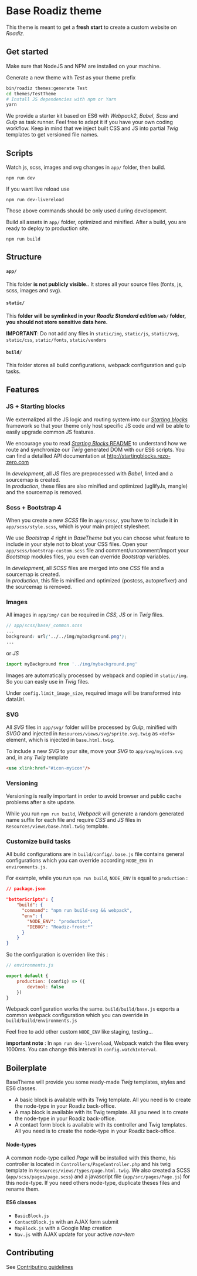 # Base Roadiz theme

This theme is meant to get a **fresh start** to create a custom website on *Roadiz*.

## Get started

Make sure that NodeJS and NPM are installed on your machine.

Generate a new theme with *Test* as your theme prefix

```bash
bin/roadiz themes:generate Test
cd themes/TestTheme
# Install JS dependencies with npm or Yarn
yarn 
```

We provide a starter kit based on ES6 with *Webpack2*, *Babel*, *Scss* and *Gulp* as task runner. Feel free to adapt it if you have your own coding workflow. Keep in mind that we inject built CSS and JS into partial *Twig* templates to get versioned file names.

## Scripts

Watch js, scss, images and svg changes in `app/` folder, then build.

```shell
npm run dev
```

If you want live reload use
```shell
npm run dev-livereload
```

Those above commands should be only used during development.

Build all assets in `app/` folder, optimized and minified. After a build, you are ready to deploy to production site.

```shell 
npm run build
```

## Structure

#### `app/`

This folder **is not publicly visible.**. It stores all your source files (fonts, js, scss, images and svg).

#### `static/`

This **folder will be symlinked in your *Roadiz Standard edition* `web/` folder, you should not store sensitive data here.**

**IMPORTANT**: Do not add any files in `static/img`, `static/js`, `static/svg`, `static/css`, `static/fonts`, `static/vendors` 

#### `build/`

This folder stores all build configurations, webpack configuration and gulp tasks.

## Features

### JS + Starting blocks

We externalized all the JS logic and routing system into our [*Starting blocks*](https://github.com/rezozero/starting-blocks) framework so that your theme only host specific JS code and will be able to easily upgrade common JS features.

We encourage you to read [*Starting Blocks* README](https://github.com/rezozero/starting-blocks/blob/master/README.md) 
to understand how we route and synchronize our *Twig* generated DOM with our ES6 scripts. You can find a detailled
API documentation at http://startingblocks.rezo-zero.com

In *development*, all *JS* files are preprocessed with *Babel*, linted and a sourcemap is created.  
In *production*, these files are also minified and optimized (uglifyJs, mangle) and the sourcemap is removed.

### Scss + Bootstrap 4

When you create a new *SCSS* file in `app/scss/`, you have to include it in `app/scss/style.scss`, which is your main project stylesheet.

We use *Bootstrap 4* right in *BaseTheme* but you can choose what feature to include in your style not to bloat your CSS files. 
Open your `app/scss/bootstrap-custom.scss` file and comment/uncomment/import your *Bootstrap* modules files, you even can override *Bootstrap* variables.

In *development*, all *SCSS* files are merged into one *CSS* file and a sourcemap is created.  
In *production*, this file is minified and optimized (postcss, autoprefixer) and the sourcemap is removed.

### Images

All images in `app/img/` can be required in *CSS*, *JS* or in *Twig* files.

```scss
// app/scss/base/_common.scss
...
background: url('../../img/mybackground.png');
...
```

or *JS*

```javascript
import myBackground from '../img/mybackground.png'
```

Images are automatically processed by webpack and copied in `static/img`. So you can easly use in *Twig* files.

Under `config.limit_image_size`, required image will be transformed into dataUrl.

### SVG

All *SVG* files in `app/svg/` folder will be processed by *Gulp*, minified with *SVGO* and injected in `Resources/views/svg/sprite.svg.twig` as `<defs>` element, which is injected in `base.html.twig`.

To include a new *SVG* to your site, move your *SVG* to `app/svg/myicon.svg` and, in any *Twig* template

```html
<use xlink:href="#icon-myicon"/>
```

### Versioning

Versioning is really important in order to avoid browser and public cache problems after a site update.

While you run `npm run build`, *Webpack* will generate a random generated name suffix for each file and require *CSS* and *JS* files in `Resources/views/base.html.twig` template.

### Customize build tasks

All build configurations are in `build/config/`. `base.js` file contains general configurations which you can override according `NODE_ENV` in `environments.js`.

For example, while you run `npm run build`, `NODE_ENV` is equal to `production` :

```json
// package.json

"betterScripts": {
    "build": {
      "command": "npm run build-svg && webpack",
      "env": {
        "NODE_ENV": "production",
        "DEBUG": "Roadiz-front:*"
      }
    }
}
``` 

So the configuration is overriden like this :

```javascript
// environments.js

export default {
    production: (config) => ({
        devtool: false
    })
}
```

Webpack configuration works the same. `build/build/base.js` exports a common webpack configuration which you can override in `build/build/environments.js`

Feel free to add other custom `NODE_ENV` like staging, testing...

**important note** : In `npm run dev-livereload`, Webpack watch the files every 1000ms. You can change this interval in `config.watchInterval`.

## Boilerplate

BaseTheme will provide you some ready-made *Twig* templates, styles and ES6 classes.

- A basic block is available with its Twig template. All you need is to create the node-type in your Roadiz back-office.
- A map block is available with its Twig template. All you need is to create the node-type in your Roadiz back-office.
- A contact form block is available with its controller and Twig templates. All you need is to create the 
node-type in your Roadiz back-office.

#### Node-types

A common node-type called *Page* will be installed with this theme, his controller is located 
in `Controllers/PageController.php` and his twig template in `Resources/views/types/page.html.twig`.
We also created a SCSS (`app/scss/pages/page.scss`) and a javascript file (`app/src/pages/Page.js`) for this node-type.
If you need others node-type, duplicate theses files and rename them.

#### ES6 classes

- `BasicBlock.js`
- `ContactBlock.js` with an AJAX form submit
- `MapBlock.js` with a Google Map creation
- `Nav.js` with AJAX update for your active *nav-item*

## Contributing

See [Contributing guidelines](./CONTRIBUTING.md)

